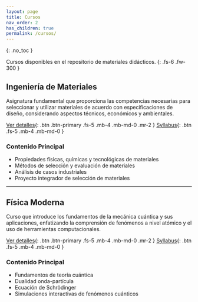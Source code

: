 ```yaml
---
layout: page
title: Cursos
nav_order: 2
has_children: true
permalink: /cursos/
---
```



{: .no_toc }

Cursos disponibles en el repositorio de materiales didácticos.
{: .fs-6 .fw-300 }

## Ingeniería de Materiales

Asignatura fundamental que proporciona las competencias necesarias para seleccionar y utilizar materiales de acuerdo con especificaciones de diseño, considerando aspectos técnicos, económicos y ambientales.

[Ver detalles](/cursos/ingenieria-materiales){: .btn .btn-primary .fs-5 .mb-4 .mb-md-0 .mr-2 }
[Syllabus](/IngenieriaMateriales/syllabus){: .btn .fs-5 .mb-4 .mb-md-0 }

### Contenido Principal

- Propiedades físicas, químicas y tecnológicas de materiales
- Métodos de selección y evaluación de materiales
- Análisis de casos industriales
- Proyecto integrador de selección de materiales

---

## Física Moderna

Curso que introduce los fundamentos de la mecánica cuántica y sus aplicaciones, enfatizando la comprensión de fenómenos a nivel atómico y el uso de herramientas computacionales.

[Ver detalles](/_cursos/FisicaModerna/fisica-moderna.md){: .btn .btn-primary .fs-5 .mb-4 .mb-md-0 .mr-2 }
[Syllabus](/FisicaModerna/syllabus){: .btn .fs-5 .mb-4 .mb-md-0 }

### Contenido Principal

- Fundamentos de teoría cuántica
- Dualidad onda-partícula
- Ecuación de Schrödinger
- Simulaciones interactivas de fenómenos cuánticos